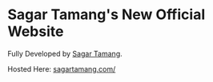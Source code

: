 # Sagar Tamang's New Official Website

Fully Developed by [Sagar Tamang](https://github.com/SAGAR-TAMANG).

Hosted Here: [sagartamang.com/](sagartamang.com/)
